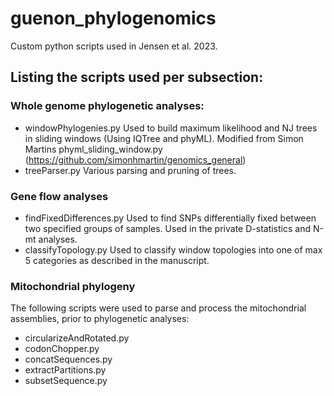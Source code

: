 # guenon_phylogenomics
Custom python scripts used in Jensen et al. 2023.

## Listing the scripts used per subsection:
### Whole genome phylogenetic analyses:
- windowPhylogenies.py
  Used to build maximum likelihood and NJ trees in sliding windows (Using IQTree and phyML). Modified from Simon Martins phyml_sliding_window.py (https://github.com/simonhmartin/genomics_general)
- treeParser.py
  Various parsing and pruning of trees.

### Gene flow analyses
- findFixedDifferences.py
  Used to find SNPs differentially fixed between two specified groups of samples. Used in the private D-statistics and N-mt analyses.
- classifyTopology.py
  Used to classify window topologies into one of max 5 categories as described in the manuscript.

### Mitochondrial phylogeny
The following scripts were used to parse and process the mitochondrial assemblies, prior to phylogenetic analyses:
- circularizeAndRotated.py
- codonChopper.py
- concatSequences.py
- extractPartitions.py
- subsetSequence.py
